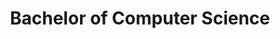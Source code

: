 ---
icon: fa-university
icon_type: icon
title: Bachelor of Computer Science
organization: University College of Northern Denmark
order_id: 3
period: 01/09/2012 - 15/06/2019
description: During the years I spend doing my Bachelor, we focused both on the practical asspects of software development as well as the more theoretical aspects of Computer Science, such as Discrete Mathematics and Syntax and Semantics. Further semesters focused on the proper etiquete and practice in writing a Research Paper as well as the development of large scale system development and system integration. The education culminated in a long-form internship that I took at Age of Space. It is spread in 7 years because I took 3 years off between AP and Top-Up to work full time in Copenhagen at JourneyXP.
---